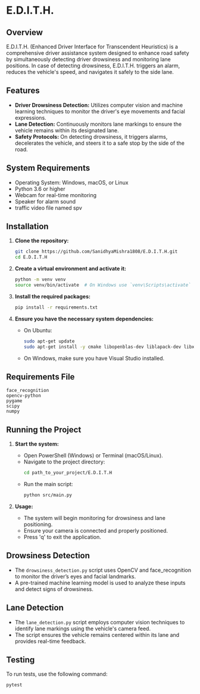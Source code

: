 # E.D.I.T.H.

## Overview
E.D.I.T.H. (Enhanced Driver Interface for Transcendent Heuristics) is a comprehensive driver assistance system designed to enhance road safety by simultaneously detecting driver drowsiness and monitoring lane positions. In case of detecting drowsiness, E.D.I.T.H. triggers an alarm, reduces the vehicle's speed, and navigates it safely to the side lane.

## Features
- **Driver Drowsiness Detection:** Utilizes computer vision and machine learning techniques to monitor the driver's eye movements and facial expressions.
- **Lane Detection:** Continuously monitors lane markings to ensure the vehicle remains within its designated lane.
- **Safety Protocols:** On detecting drowsiness, it triggers alarms, decelerates the vehicle, and steers it to a safe stop by the side of the road.

## System Requirements
- Operating System: Windows, macOS, or Linux
- Python 3.6 or higher
- Webcam for real-time monitoring
- Speaker for alarm sound
- traffic video file named spv


## Installation

1. **Clone the repository:**
    ```bash
    git clone https://github.com/SanidhyaMishra1808/E.D.I.T.H.git
    cd E.D.I.T.H
    ```

2. **Create a virtual environment and activate it:**
    ```bash
    python -m venv venv
    source venv/bin/activate  # On Windows use `venv\Scripts\activate`
    ```

3. **Install the required packages:**
    ```bash
    pip install -r requirements.txt
    ```

4. **Ensure you have the necessary system dependencies:**

   - On Ubuntu:
     ```bash
     sudo apt-get update
     sudo apt-get install -y cmake libopenblas-dev liblapack-dev libx11-dev libgtk-3-dev
     ```

   - On Windows, make sure you have Visual Studio installed.

## Requirements File

```text
face_recognition
opencv-python
pygame
scipy
numpy
```

## Running the Project

1. **Start the system:**
    - Open PowerShell (Windows) or Terminal (macOS/Linux).
    - Navigate to the project directory:
      ```bash
      cd path_to_your_project/E.D.I.T.H
      ```
    - Run the main script:
      ```bash
      python src/main.py
      ```

2. **Usage:**
    - The system will begin monitoring for drowsiness and lane positioning.
    - Ensure your camera is connected and properly positioned.
    - Press 'q' to exit the application.

## Drowsiness Detection
- The `drowsiness_detection.py` script uses OpenCV and face_recognition to monitor the driver’s eyes and facial landmarks.
- A pre-trained machine learning model is used to analyze these inputs and detect signs of drowsiness.

## Lane Detection
- The `lane_detection.py` script employs computer vision techniques to identify lane markings using the vehicle's camera feed.
- The script ensures the vehicle remains centered within its lane and provides real-time feedback.

## Testing
To run tests, use the following command:
```bash
pytest
```
